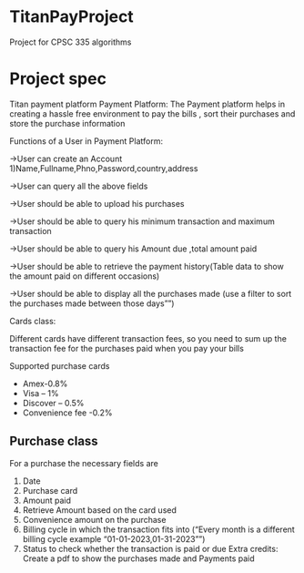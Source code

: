 # TitanPayProject
Project for CPSC 335 algorithms

# Project spec

Titan payment platform 
Payment Platform: The Payment platform helps in creating a hassle free environment to pay 
the bills , sort their purchases and store the purchase information 

Functions of a User in Payment Platform:


->User can create an Account
    1)Name,Fullname,Phno,Password,country,address 
    
->User can query all the above fields

->User should be able to upload his purchases

->User should be able to query his minimum transaction and maximum transaction

->User should be able to query his Amount due ,total amount paid

->User should be able to retrieve the payment history(Table data to show the amount paid on 
different occasions)

->User should be able to display all the purchases made (use a filter to sort the purchases made 
between those days””)

Cards class:

Different cards have different transaction fees, so you need to sum up the transaction fee for 
the purchases paid when you pay your bills

Supported purchase cards

- Amex-0.8%
- Visa – 1%
- Discover – 0.5%
- Convenience fee -0.2% 

## Purchase class
For a purchase the necessary fields are
1) Date 
2) Purchase card
3) Amount paid 
4) Retrieve Amount based on the card used 
5) Convenience amount  on the purchase 
6) Billing cycle in which the transaction fits into (“Every month is a different billing cycle example 
“01-01-2023,01-31-2023””)
7) Status to check whether the transaction is paid or due
Extra credits: Create a pdf to show the purchases made and Payments paid 
